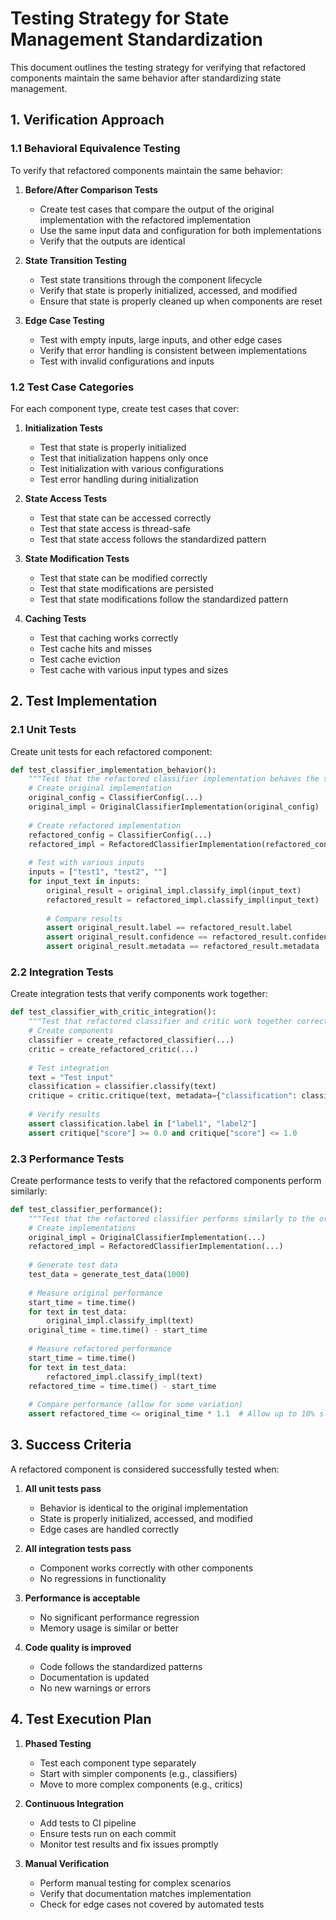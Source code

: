 # Testing Strategy for State Management Standardization

This document outlines the testing strategy for verifying that refactored components maintain the same behavior after standardizing state management.

## 1. Verification Approach

### 1.1 Behavioral Equivalence Testing

To verify that refactored components maintain the same behavior:

1. **Before/After Comparison Tests**
   - Create test cases that compare the output of the original implementation with the refactored implementation
   - Use the same input data and configuration for both implementations
   - Verify that the outputs are identical

2. **State Transition Testing**
   - Test state transitions through the component lifecycle
   - Verify that state is properly initialized, accessed, and modified
   - Ensure that state is properly cleaned up when components are reset

3. **Edge Case Testing**
   - Test with empty inputs, large inputs, and other edge cases
   - Verify that error handling is consistent between implementations
   - Test with invalid configurations and inputs

### 1.2 Test Case Categories

For each component type, create test cases that cover:

1. **Initialization Tests**
   - Test that state is properly initialized
   - Test that initialization happens only once
   - Test initialization with various configurations
   - Test error handling during initialization

2. **State Access Tests**
   - Test that state can be accessed correctly
   - Test that state access is thread-safe
   - Test that state access follows the standardized pattern

3. **State Modification Tests**
   - Test that state can be modified correctly
   - Test that state modifications are persisted
   - Test that state modifications follow the standardized pattern

4. **Caching Tests**
   - Test that caching works correctly
   - Test cache hits and misses
   - Test cache eviction
   - Test cache with various input types and sizes

## 2. Test Implementation

### 2.1 Unit Tests

Create unit tests for each refactored component:

```python
def test_classifier_implementation_behavior():
    """Test that the refactored classifier implementation behaves the same as the original."""
    # Create original implementation
    original_config = ClassifierConfig(...)
    original_impl = OriginalClassifierImplementation(original_config)
    
    # Create refactored implementation
    refactored_config = ClassifierConfig(...)
    refactored_impl = RefactoredClassifierImplementation(refactored_config)
    
    # Test with various inputs
    inputs = ["test1", "test2", ""]
    for input_text in inputs:
        original_result = original_impl.classify_impl(input_text)
        refactored_result = refactored_impl.classify_impl(input_text)
        
        # Compare results
        assert original_result.label == refactored_result.label
        assert original_result.confidence == refactored_result.confidence
        assert original_result.metadata == refactored_result.metadata
```

### 2.2 Integration Tests

Create integration tests that verify components work together:

```python
def test_classifier_with_critic_integration():
    """Test that refactored classifier and critic work together correctly."""
    # Create components
    classifier = create_refactored_classifier(...)
    critic = create_refactored_critic(...)
    
    # Test integration
    text = "Test input"
    classification = classifier.classify(text)
    critique = critic.critique(text, metadata={"classification": classification})
    
    # Verify results
    assert classification.label in ["label1", "label2"]
    assert critique["score"] >= 0.0 and critique["score"] <= 1.0
```

### 2.3 Performance Tests

Create performance tests to verify that the refactored components perform similarly:

```python
def test_classifier_performance():
    """Test that the refactored classifier performs similarly to the original."""
    # Create implementations
    original_impl = OriginalClassifierImplementation(...)
    refactored_impl = RefactoredClassifierImplementation(...)
    
    # Generate test data
    test_data = generate_test_data(1000)
    
    # Measure original performance
    start_time = time.time()
    for text in test_data:
        original_impl.classify_impl(text)
    original_time = time.time() - start_time
    
    # Measure refactored performance
    start_time = time.time()
    for text in test_data:
        refactored_impl.classify_impl(text)
    refactored_time = time.time() - start_time
    
    # Compare performance (allow for some variation)
    assert refactored_time <= original_time * 1.1  # Allow up to 10% slower
```

## 3. Success Criteria

A refactored component is considered successfully tested when:

1. **All unit tests pass**
   - Behavior is identical to the original implementation
   - State is properly initialized, accessed, and modified
   - Edge cases are handled correctly

2. **All integration tests pass**
   - Component works correctly with other components
   - No regressions in functionality

3. **Performance is acceptable**
   - No significant performance regression
   - Memory usage is similar or better

4. **Code quality is improved**
   - Code follows the standardized patterns
   - Documentation is updated
   - No new warnings or errors

## 4. Test Execution Plan

1. **Phased Testing**
   - Test each component type separately
   - Start with simpler components (e.g., classifiers)
   - Move to more complex components (e.g., critics)

2. **Continuous Integration**
   - Add tests to CI pipeline
   - Ensure tests run on each commit
   - Monitor test results and fix issues promptly

3. **Manual Verification**
   - Perform manual testing for complex scenarios
   - Verify that documentation matches implementation
   - Check for edge cases not covered by automated tests
